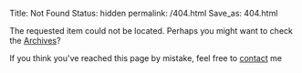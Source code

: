 Title: Not Found
Status: hidden
permalink: /404.html
Save_as: 404.html

The requested item could not be located. Perhaps you might want to
check the [Archives](/archives.html)?

If you think you've reached this page by mistake, feel free to
[contact](/contact.html) me
